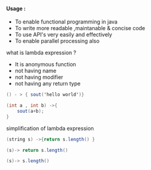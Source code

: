 #### Usage : 
- To enable functional programming in java
- To write more readable ,maintanable & concise code
- To use API's very easily and effectively 
- To enable parallel processing also 


what is lambda expression ?

- It is anonymous function 
- not having name 
- not having modifier 
- not having any return type 


```java 
() - > { sout('hello world')}

(int a , int b) ->{
    sout(a+b);
}
```


simplification of lambda expression 

```java
(string s) ->{return s.length() }

(s)-> return s.length() 

(s)-> s.length()
```


